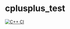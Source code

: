 # cplusplus_test
[![C++ CI](https://github.com/jmmoran-us/cplusplus_test/actions/workflows/actions.yml/badge.svg)](https://github.com/jmmoran-us/cplusplus_test/actions/workflows/actions.yml)
